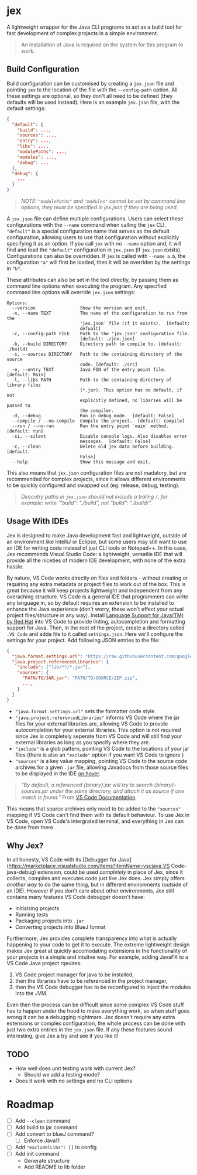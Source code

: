 # jex

A lightweight wrapper for the Java CLI programs to act as a build tool for fast development of complex projects in a simple environment.

> An installation of Java is required on the system for this program to work.

## Build Configuration

Build configuration can be customised by creating a `jex.json` file and pointing `jex` to the location of the file with the `--config-path` option. All these settings are optional, so they don't all need to be defined (they defaults will be used instead). Here is an example `jex.json` file, with the default settings:

```json
{
  "default": {
    "build": ...,
    "sources": ...,
    "entry": ...,
    "libs": ...,
    "modulePaths": ...,
    "modules": ...,
    "debug": ...
  },
  "debug": {
    ...
  }
}
```

> _NOTE: `"modulePaths"` and `"modules"` cannot be set by command line options, they must be specified in jex.json if they are being used._

A `jex.json` file can define multiple configurations. Users can select these configurations with the `--name` command when calling the `jex` CLI. `"default"` is a special configuration name that serves as the default configuration, allowing users to use that configuration without explicitly specifying it as an option. If you call `jex` with no `--name` option and, it will find and load the `"default"` configuration in `jex.json` (if `jex.json` exists). Configurations can also be overridden. If `jex` is called with `--name a.b`, the configuration `"a"` will first be loaded, then it will be overriden by the settings in `"b"`.

These attributes can also be set in the tool directly, by passing them as command line options when executing the program. Any specified command line options will override `jex.json` settings:

```
Options:
  --version                 Show the version and exit.
  -n, --name TEXT           The name of the configuration to run from the
                            'jex.json' file (if it exists).  [default:
                            defualt]
  -c, --config-path FILE    Path to the 'jex.json' configuration file.
                            [default: ./jex.json]
  -b, --build DIRECTORY     Directory path to compile to. [default: ./build]
  -s, --sources DIRECTORY   Path to the containing directory of the source
                            code. [default: ./src]
  -e, --entry TEXT          Java FQN of the entry point file. [default: Main]
  -l, --libs PATH           Path to the containing directory of library files
                            (*.jar). This option has no default, if not
                            explicitly defined, no libaries will be passed to
                            the compiler.
  -d, --debug               Run in debug mode.  [default: False]
  --compile / --no-compile  Compile the project.  [default: compile]
  --run / --no-run          Run the entry point `main` method.  [default: run]
  -si, --silent             Disable console logs. Also disables error
                            messages.  [default: False]
  -c, --clean               Delete old jex data before building.  [default:
                            False]
  --help                    Show this message and exit.
```

This also means that `jex.json` configuration files are not madatory, but are recommended for complex projects, since it allows different environments to be quickly configured and swapped out (eg: release, debug, testing).

> _Direcotry paths in `jex.json` should not include a traling `/`, for example: write `"build": "./build", not "build": "./build/"._

## Usage With IDEs

Jex is designed to make Java development fast and lightweight, outside of an environment like IntelliJ or Eclipse, but some users may still want to use an IDE for writing code instead of just CLI tools or Notepad++. In this case, Jex recommends Visual Studio Code: a lightweight, versatlie IDE that will provide all the niceties of modern IDE development, with none of the extra hassle.

By nature, VS Code works directly on files and folders - without creating or requiring any extra metadata or project files to work out of the box. This is great because it will keep projects lightweight and independent from any overaching structure. VS Code is a general IDE that programmers can write any language in, so by default requires an extension to be installed to enhance the Java experience (don't worry, these won't effect your actual project files/structure in any way). Install [Language Support for Java(TM) by Red Hat](https://marketplace.visualstudio.com/items?itemName=redhat.java) into VS Code to provide linting, autocompletion and formatting support for Java. Then, in the root of the project, create a directory called `.VS Code` and adda file to it called `settings.json`. Here we'll configure the settings for your project. Add following JSON entries to the file:

```json
{
  "java.format.settings.url": "https://raw.githubusercontent.com/google/styleguide/gh-pages/eclipse-java-google-style.xml",
  "java.project.referencedLibraries": {
    "include": ["lib/**/*.jar"],
    "sources": {
      "PATH/TO/JAR.jar": "PATH/TO/SOURCE/ZIP.zip",
      ...,
    }
  }
}
```

- `"java.format.settings.url"` sets the formatter code style.
- `"java.project.referencedLibraries"` informs VS Code where the jar files for your external libraries are, allowing VS Code to provide autocompletion for your external libraries. This option is not required since Jex is completely seperate from VS Code and will still find your external libraries as long as you specify where they are.
- `"include"` is a glob pattern, pointing VS Code to the locations of your jar files (there is also an `"exclude"` option if you want VS Code to ignore )
- `"sources"` is a key value mapping, pointing VS Code to the source code archives for a given `.jar` file, allowing Javadocs from those source files to be displayed in the IDE [on hover](https://i.stack.imgur.com/bqlRi.png).

> _"By default, a referenced {binary}.jar will try to search {binary}-sources.jar under the same directory, and attach it as source if one match is found."_
> From [VS Code Documentation](https://code.visualstudio.com/docs/java/java-project).

This means that source archives only need to be added to the `"sources"` mapping if VS Code can't find them with its default behaviour.
To use Jex in VS Code, open VS Code's intergrated terminal, and everything in Jex can be done from there.

## Why Jex?

In all honesty, VS Code with its [Debugger for Java](https://marketplace.visualstudio.com/items?itemName=vscjava.VS Code-java-debug) extension, could be used _completely_ in place of Jex, since it collects, compiles and executes code just like Jex does. Jex simply offers _another way_ to do the same thing, but in different environments (outside of an IDE). However if you don't care about other environments, Jex still contains many features VS Code debugger doesn't have:

- Initialsing projects
- Running tests
- Packaging projects into `.jar`
- Converting projects into BlueJ format

Furthermore, Jex provides complete transparency into what is actually happening to your code to get it to execute. The extreme lightweight design makes Jex great at quickly accomodating extensions in the functionality of your projects in a simple and intuitve way. For example, adding JavaFX to a VS Code Java project rqeuires:

1. VS Code project manager for java to be installed,
2. then the libraries have to be referenced in the project manager,
3. then the VS Code debugger has to be reconfigured to inject the modules into the JVM.

Even then the process can be difficult since some complex VS Code stuff has to happen under the hood to make everything work, so when stuff goes wrong it can be a debugging nightmare. Jex doesn't require any extra extensions or complex configuration, the whole process can be done with just two extra entries in the `jex.json` file. If any these features sound interesting, give Jex a try and see if you like it!

## TODO

- How well does unit testing work with current Jex?
  - Should we add a testing mode?
- Does it work with no settings and no CLI options

# Roadmap

- [ ] Add `--clean` command
- [ ] Add build to jar command
- [ ] Add convert to blueJ command?
  - [ ] Enforce Java11
- [ ] Add `"excludelLibs": []` to config
- [ ] Add init command
  - Generate structure
  - Add README to lib folder
